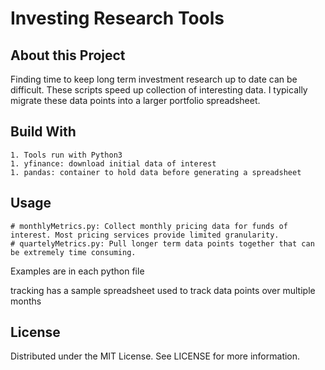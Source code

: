 # Investing Research Tools


## About this Project

Finding time to keep long term investment research up to date can be difficult. These scripts speed up collection of interesting data. I typically migrate these data points into a larger portfolio spreadsheet.

## Build With

	1. Tools run with Python3
	1. yfinance: download initial data of interest
	1. pandas: container to hold data before generating a spreadsheet

## Usage
	# monthlyMetrics.py: Collect monthly pricing data for funds of interest. Most pricing services provide limited granularity.
	# quartelyMetrics.py: Pull longer term data points together that can be extremely time consuming.

Examples are in each python file

tracking has a sample spreadsheet used to track data points over multiple months

## License
Distributed under the MIT License. See LICENSE for more information.
